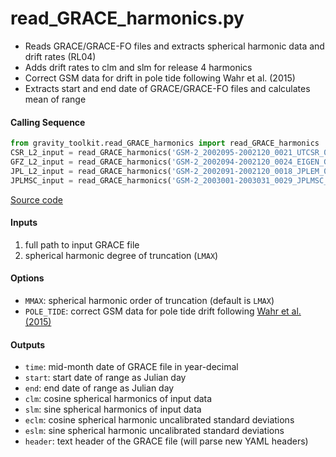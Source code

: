 read_GRACE_harmonics.py
=======================

- Reads GRACE/GRACE-FO files and extracts spherical harmonic data and drift rates (RL04)
- Adds drift rates to clm and slm for release 4 harmonics
- Correct GSM data for drift in pole tide following Wahr et al. (2015)
- Extracts start and end date of GRACE/GRACE-FO files and calculates mean of range

#### Calling Sequence
```python
from gravity_toolkit.read_GRACE_harmonics import read_GRACE_harmonics
CSR_L2_input = read_GRACE_harmonics('GSM-2_2002095-2002120_0021_UTCSR_0060_0005.gz',60)
GFZ_L2_input = read_GRACE_harmonics('GSM-2_2002094-2002120_0024_EIGEN_G---_005a.gz',90)
JPL_L2_input = read_GRACE_harmonics('GSM-2_2002091-2002120_0018_JPLEM_0001_0005.gz',60)
JPLMSC_input = read_GRACE_harmonics('GSM-2_2003001-2003031_0029_JPLMSC_0719_0005',719)
```
[Source code](https://github.com/tsutterley/read-GRACE-harmonics/blob/main/gravity_toolkit/read_GRACE_harmonics.py)

#### Inputs
1. full path to input GRACE file
2. spherical harmonic degree of truncation (`LMAX`)

#### Options
- `MMAX`: spherical harmonic order of truncation (default is `LMAX`)
- `POLE_TIDE`: correct GSM data for pole tide drift following [Wahr et al. (2015)](https://doi.org/10.1002/2015JB011986)

#### Outputs
- `time`: mid-month date of GRACE file in year-decimal
- `start`: start date of range as Julian day
- `end`: end date of range as Julian day
- `clm`: cosine spherical harmonics of input data
- `slm`: sine spherical harmonics of input data
- `eclm`: cosine spherical harmonic uncalibrated standard deviations
- `eslm`: sine spherical harmonic uncalibrated standard deviations
- `header`: text header of the GRACE file (will parse new YAML headers)
